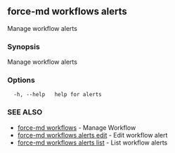 ## force-md workflows alerts

Manage workflow alerts

### Synopsis

Manage workflow alerts

### Options

```
  -h, --help   help for alerts
```

### SEE ALSO

* [force-md workflows](force-md_workflows.md)	 - Manage Workflow
* [force-md workflows alerts edit](force-md_workflows_alerts_edit.md)	 - Edit workflow alert
* [force-md workflows alerts list](force-md_workflows_alerts_list.md)	 - List workflow alerts

